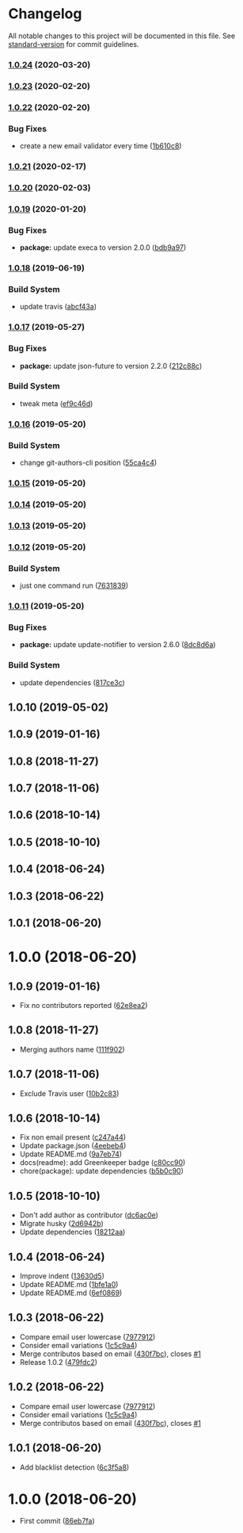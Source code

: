 # Changelog

All notable changes to this project will be documented in this file. See [standard-version](https://github.com/conventional-changelog/standard-version) for commit guidelines.

### [1.0.24](https://github.com/Kikobeats/git-authors-cli/compare/v1.0.23...v1.0.24) (2020-03-20)

### [1.0.23](https://github.com/Kikobeats/git-authors-cli/compare/v1.0.22...v1.0.23) (2020-02-20)

### [1.0.22](https://github.com/Kikobeats/git-authors-cli/compare/v1.0.21...v1.0.22) (2020-02-20)


### Bug Fixes

* create a new email validator every time ([1b610c8](https://github.com/Kikobeats/git-authors-cli/commit/1b610c8b0ea17725f53560f6c2fdab9b6517ce48))

### [1.0.21](https://github.com/Kikobeats/git-authors-cli/compare/v1.0.20...v1.0.21) (2020-02-17)

### [1.0.20](https://github.com/Kikobeats/git-authors-cli/compare/v1.0.19...v1.0.20) (2020-02-03)

### [1.0.19](https://github.com/Kikobeats/git-authors-cli/compare/v1.0.18...v1.0.19) (2020-01-20)


### Bug Fixes

* **package:** update execa to version 2.0.0 ([bdb9a97](https://github.com/Kikobeats/git-authors-cli/commit/bdb9a972e3469790e1ae25d645e96934d30d77a2))

### [1.0.18](https://github.com/Kikobeats/git-authors-cli/compare/v1.0.17...v1.0.18) (2019-06-19)


### Build System

* update travis ([abcf43a](https://github.com/Kikobeats/git-authors-cli/commit/abcf43a))



### [1.0.17](https://github.com/Kikobeats/git-authors-cli/compare/v1.0.16...v1.0.17) (2019-05-27)


### Bug Fixes

* **package:** update json-future to version 2.2.0 ([212c88c](https://github.com/Kikobeats/git-authors-cli/commit/212c88c))


### Build System

* tweak meta ([ef9c46d](https://github.com/Kikobeats/git-authors-cli/commit/ef9c46d))



### [1.0.16](https://github.com/Kikobeats/git-authors-cli/compare/v1.0.15...v1.0.16) (2019-05-20)


### Build System

* change git-authors-cli position ([55ca4c4](https://github.com/Kikobeats/git-authors-cli/commit/55ca4c4))



### [1.0.15](https://github.com/Kikobeats/git-authors-cli/compare/v1.0.14...v1.0.15) (2019-05-20)



### [1.0.14](https://github.com/Kikobeats/git-authors-cli/compare/v1.0.13...v1.0.14) (2019-05-20)



### [1.0.13](https://github.com/Kikobeats/git-authors-cli/compare/v1.0.12...v1.0.13) (2019-05-20)



### [1.0.12](https://github.com/Kikobeats/git-authors-cli/compare/v1.0.11...v1.0.12) (2019-05-20)


### Build System

* just one command run ([7631839](https://github.com/Kikobeats/git-authors-cli/commit/7631839))



### [1.0.11](https://github.com/Kikobeats/git-authors-cli/compare/v1.0.10...v1.0.11) (2019-05-20)


### Bug Fixes

* **package:** update update-notifier to version 2.6.0 ([8dc8d6a](https://github.com/Kikobeats/git-authors-cli/commit/8dc8d6a))


### Build System

* update dependencies ([817ce3c](https://github.com/Kikobeats/git-authors-cli/commit/817ce3c))



## 1.0.10 (2019-05-02)



## 1.0.9 (2019-01-16)



## 1.0.8 (2018-11-27)



## 1.0.7 (2018-11-06)



## 1.0.6 (2018-10-14)



## 1.0.5 (2018-10-10)



## 1.0.4 (2018-06-24)



## 1.0.3 (2018-06-22)



## 1.0.1 (2018-06-20)



# 1.0.0 (2018-06-20)



<a name="1.0.9"></a>
## 1.0.9 (2019-01-16)

* Fix no contributors reported ([62e8ea2](https://github.com/Kikobeats/git-authors-cli/commit/62e8ea2))



<a name="1.0.8"></a>
## 1.0.8 (2018-11-27)

* Merging authors name ([111f902](https://github.com/Kikobeats/git-authors-cli/commit/111f902))



<a name="1.0.7"></a>
## 1.0.7 (2018-11-06)

* Exclude Travis user ([10b2c83](https://github.com/Kikobeats/git-authors-cli/commit/10b2c83))



<a name="1.0.6"></a>
## 1.0.6 (2018-10-14)

* Fix non email present ([c247a44](https://github.com/Kikobeats/git-authors-cli/commit/c247a44))
* Update package.json ([4eebeb4](https://github.com/Kikobeats/git-authors-cli/commit/4eebeb4))
* Update README.md ([9a7eb74](https://github.com/Kikobeats/git-authors-cli/commit/9a7eb74))
* docs(readme): add Greenkeeper badge ([c80cc90](https://github.com/Kikobeats/git-authors-cli/commit/c80cc90))
* chore(package): update dependencies ([b5b0c90](https://github.com/Kikobeats/git-authors-cli/commit/b5b0c90))



<a name="1.0.5"></a>
## 1.0.5 (2018-10-10)

* Don't add author as contributor ([dc6ac0e](https://github.com/Kikobeats/git-authors-cli/commit/dc6ac0e))
* Migrate husky ([2d6942b](https://github.com/Kikobeats/git-authors-cli/commit/2d6942b))
* Update dependencies ([18212aa](https://github.com/Kikobeats/git-authors-cli/commit/18212aa))



<a name="1.0.4"></a>
## 1.0.4 (2018-06-24)

* Improve indent ([13630d5](https://github.com/Kikobeats/git-authors-cli/commit/13630d5))
* Update README.md ([1bfe1a0](https://github.com/Kikobeats/git-authors-cli/commit/1bfe1a0))
* Update README.md ([6ef0869](https://github.com/Kikobeats/git-authors-cli/commit/6ef0869))



<a name="1.0.3"></a>
## 1.0.3 (2018-06-22)

* Compare email user lowercase ([7977912](https://github.com/Kikobeats/git-authors-cli/commit/7977912))
* Consider email variations ([1c5c9a4](https://github.com/Kikobeats/git-authors-cli/commit/1c5c9a4))
* Merge contributos based on email ([430f7bc](https://github.com/Kikobeats/git-authors-cli/commit/430f7bc)), closes [#1](https://github.com/Kikobeats/git-authors-cli/issues/1)
* Release 1.0.2 ([479fdc2](https://github.com/Kikobeats/git-authors-cli/commit/479fdc2))



<a name="1.0.2"></a>
## 1.0.2 (2018-06-22)

* Compare email user lowercase ([7977912](https://github.com/Kikobeats/git-authors-cli/commit/7977912))
* Consider email variations ([1c5c9a4](https://github.com/Kikobeats/git-authors-cli/commit/1c5c9a4))
* Merge contributos based on email ([430f7bc](https://github.com/Kikobeats/git-authors-cli/commit/430f7bc)), closes [#1](https://github.com/Kikobeats/git-authors-cli/issues/1)



<a name="1.0.1"></a>
## 1.0.1 (2018-06-20)

* Add blacklist detection ([6c3f5a8](https://github.com/Kikobeats/git-authors-cli/commit/6c3f5a8))



<a name="1.0.0"></a>
# 1.0.0 (2018-06-20)

* First commit ([86eb7fa](https://github.com/Kikobeats/git-authors-cli/commit/86eb7fa))
